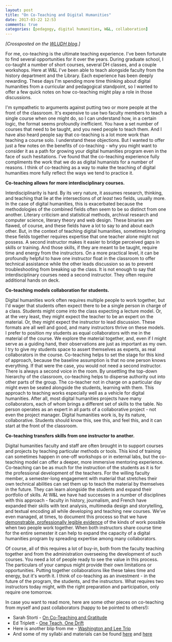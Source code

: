 ```yaml
---
layout: post
title: "On Co-Teaching and Digital Humanities"
date: 2017-03-22 12:53
comments: true
categories: [pedagogy, digital humanities, W&L, collaboration]
---
```


*[Crossposted on the [WLUDH blog](http://digitalhumanities.wlu.edu/blog/2017/03/23/on-co-teaching-and-digital-humanities/).]*

For me, co-teaching is the ultimate teaching experience. I've been fortunate to find several opportunities for it over the years. During graduate school, I co-taught a number of short courses, several DH classes, and a couple workshops. Here at W&L I've been able to teach alongside faculty from the history department and the Library. Each experience has been deeply rewarding. These days I'm spending more time thinking about digital humanities from a curricular and pedagogical standpoint, so I wanted to offer a few quick notes on how co-teaching might play a role in those discussions. 

I'm sympathetic to arguments against putting two or more people at the front of the classroom. It's expensive to use two faculty members to teach a single course when one might do, so I can understand how, in a certain logic, the format seems profoundly inefficient. You have a set number of courses that need to be taught, and you need people to teach them. And I have also heard people say that co-teaching is a lot more work than teaching a course solo. I understand these objections. But I wanted to offer just a few notes on the benefits of co-teaching - why you might want to consider it as a path for growing your digital humanities program even in the face of such hesitations. I've found that the co-teaching experience fully compliments the work that we do as digital humanists for a number of reasons. I think of co-teaching as a way to make the teaching of digital humanities more fully reflect the ways we tend to practice it.

**Co-teaching allows for more interdisciplinary courses.** 

Interdisciplinarity is hard. By its very nature, it assumes research, thinking, and teaching that lie at the intersections of *at least* two fields, usually more. In the case of digital humanities, this is exacerbated because the methodologies of the combined fields often seem to be so distinct from one another. Literary criticism and statistical methods, archival research and computer science, literary theory and web design. These binaries are flawed, of course, and these fields have a lot to say to and about each other. But, in the context of teaching digital humanities, sometimes bringing these fields together requires expertise that one teacher alone might not possess. A second instructor makes it easier to bridge perceived gaps in skills or training. And those skills, if they are meant to be taught, require time and energy from the instructors. On a more practical level, it can be profoundly helpful to have one instructor float in the classroom to offer technical assistance while the other leads discussion so as to prevent troubleshooting from breaking up the class. It is not enough to say that interdisciplinary courses need a second instructor. They often require additional hands on deck.

**Co-teaching models collaboration for students.** 

Digital humanities work often requires multiple people to work together, but I'd wager that students often expect there to be a single person in charge of a class. Students might come into the class expecting a lecture model. Or, at the very least, they might expect the teacher to be an expert on the material. Or, they might expect the instructor to lead discussion. These formats are all well and good, and many instructors thrive on these models. I prefer to position my students as equal collaborators with me in the material of the course. We explore the material together, and, even if I might serve as a guiding hand, their observations are just as important as my own. I try to give my students space to assert themselves as experts, as real collaborators in the course. Co-teaching helps to set the stage for this kind of approach, because the baseline assumption is that no one person knows everything. If that were the case, you would not need a second instructor. There is always a second voice in the room. By unsettling the top-down hierarchy of the classroom, co-teaching helps to disperse authority out into other parts of the group. The co-teacher not in charge on a particular day might even be seated alongside the students, learning with them. This approach to teaching works especially well as a vehicle for digital humanities. After all, most digital humanities projects have many collaborators, each of whom brings a different set of skills to the table. No person operates as an expert in all parts of a collaborative project - not even the project manager. Digital humanities work is, by its nature, collaborative. Students should know this, see this, and feel this, and it can start at the front of the classroom. 

**Co-teaching transfers skills from one instructor to another.** 

Digital humanities faculty and staff are often brought in to support courses and projects by teaching particular methods or tools. This kind of training can sometimes happen in one-off workshops or in external labs, but the co-teaching model can offer a deeper, more immersive mentoring experience. Co-teaching can be as much for the instruction of the students as it is for the professional development of the teachers. For the willing faculty member, a semester-long engagement with material that stretches their own technical abilities can set them up to teach the material by themselves in the future. They can learn alongside the students and expand their portfolio of skills. At W&L we have had successes in a number of disciplines with this approach - faculty in history, journalism, and French have expanded their skills with text analysis, multimedia design and storytelling, and textual encoding all while developing and teaching new courses. We've even managed, at times, to document this process so that we have [demonstrable, professionally legible evidence](http://walshbr.com/textanalysiscoursebook/) of the kinds of work possible when two people work together. When both instructors share course time for the entire semester it can help to expand the capacity of a digital humanities program by spreading expertise among many collaborators.

Of course, all of this requires a lot of buy-in, both from the faculty teaching together and from the administration overseeing the development of such courses. You need a lot of people ready to see the value in this process. The particulars of your campus might provide their own limitations or opportunities. Putting together collaborations like these takes time and energy, but it's worth it. I think of co-teaching as an investment - in the future of the program, the students, and the instructors. What requires two instructors today might, with the right preparation and participation, only require one tomorrow.

In case you want to read more, here are some other pieces on co-teaching from myself and past collaborators (happy to be pointed to others!):

* Sarah Storti - [On Co-Teaching and Gratitude](http://scholarslab.org/digital-humanities/on-co-teaching-and-gratitude/)
* Ed Triplett - [One Teach, One Drift](http://scholarslab.org/digital-humanities/one-teach-one-drift/)
* Here is another blip from me - [Washington and Lee Trip](http://scholarslab.org/digital-humanities/washington-and-lee-trip/)
* And some of my syllabi and materials can be found [here](http://walshbr.com/teaching/) and [here](https://humanitiesprogramming.github.io/)